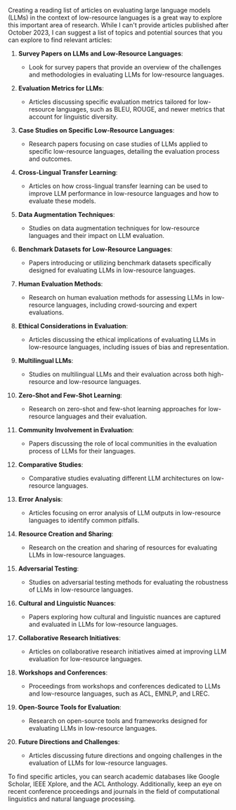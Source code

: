 Creating a reading list of articles on evaluating large language models (LLMs) in the context of low-resource languages is a great way to explore this important area of research. While I can't provide articles published after October 2023, I can suggest a list of topics and potential sources that you can explore to find relevant articles:

1. **Survey Papers on LLMs and Low-Resource Languages**:
   - Look for survey papers that provide an overview of the challenges and methodologies in evaluating LLMs for low-resource languages.

2. **Evaluation Metrics for LLMs**:
   - Articles discussing specific evaluation metrics tailored for low-resource languages, such as BLEU, ROUGE, and newer metrics that account for linguistic diversity.

3. **Case Studies on Specific Low-Resource Languages**:
   - Research papers focusing on case studies of LLMs applied to specific low-resource languages, detailing the evaluation process and outcomes.

4. **Cross-Lingual Transfer Learning**:
   - Articles on how cross-lingual transfer learning can be used to improve LLM performance in low-resource languages and how to evaluate these models.

5. **Data Augmentation Techniques**:
   - Studies on data augmentation techniques for low-resource languages and their impact on LLM evaluation.

6. **Benchmark Datasets for Low-Resource Languages**:
   - Papers introducing or utilizing benchmark datasets specifically designed for evaluating LLMs in low-resource languages.

7. **Human Evaluation Methods**:
   - Research on human evaluation methods for assessing LLMs in low-resource languages, including crowd-sourcing and expert evaluations.

8. **Ethical Considerations in Evaluation**:
   - Articles discussing the ethical implications of evaluating LLMs in low-resource languages, including issues of bias and representation.

9. **Multilingual LLMs**:
   - Studies on multilingual LLMs and their evaluation across both high-resource and low-resource languages.

10. **Zero-Shot and Few-Shot Learning**:
    - Research on zero-shot and few-shot learning approaches for low-resource languages and their evaluation.

11. **Community Involvement in Evaluation**:
    - Papers discussing the role of local communities in the evaluation process of LLMs for their languages.

12. **Comparative Studies**:
    - Comparative studies evaluating different LLM architectures on low-resource languages.

13. **Error Analysis**:
    - Articles focusing on error analysis of LLM outputs in low-resource languages to identify common pitfalls.

14. **Resource Creation and Sharing**:
    - Research on the creation and sharing of resources for evaluating LLMs in low-resource languages.

15. **Adversarial Testing**:
    - Studies on adversarial testing methods for evaluating the robustness of LLMs in low-resource languages.

16. **Cultural and Linguistic Nuances**:
    - Papers exploring how cultural and linguistic nuances are captured and evaluated in LLMs for low-resource languages.

17. **Collaborative Research Initiatives**:
    - Articles on collaborative research initiatives aimed at improving LLM evaluation for low-resource languages.

18. **Workshops and Conferences**:
    - Proceedings from workshops and conferences dedicated to LLMs and low-resource languages, such as ACL, EMNLP, and LREC.

19. **Open-Source Tools for Evaluation**:
    - Research on open-source tools and frameworks designed for evaluating LLMs in low-resource languages.

20. **Future Directions and Challenges**:
    - Articles discussing future directions and ongoing challenges in the evaluation of LLMs for low-resource languages.

To find specific articles, you can search academic databases like Google Scholar, IEEE Xplore, and the ACL Anthology. Additionally, keep an eye on recent conference proceedings and journals in the field of computational linguistics and natural language processing.